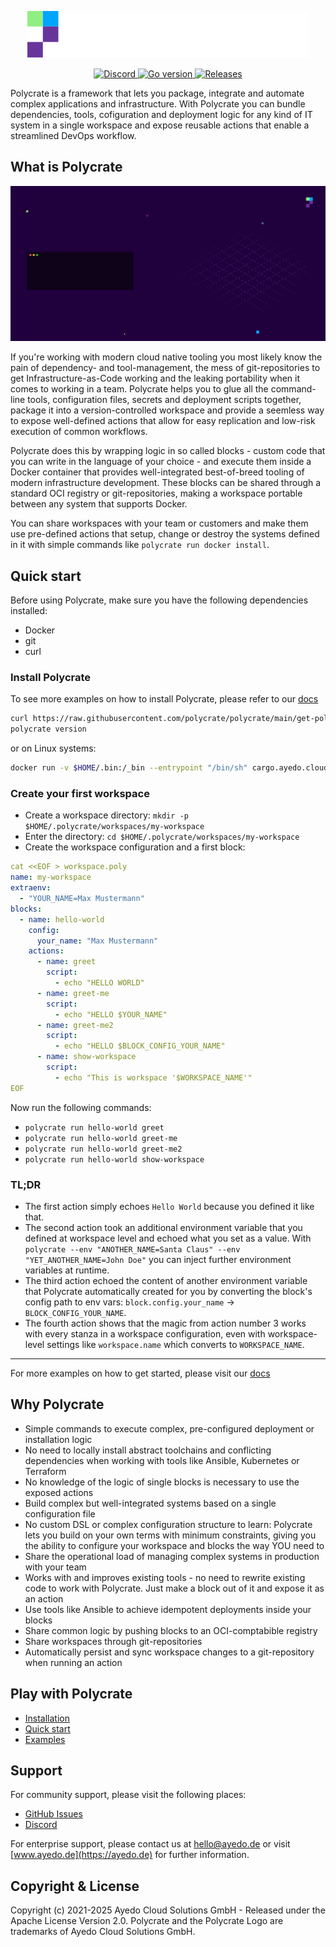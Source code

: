 <p align="center">
    <img src="https://raw.githubusercontent.com/polycrate/polycrate/main/logo.svg?sanitize=true"
        height="75">
</p>

<p align="center">
  <a href="https://discord.gg/8cQZfXWeXP" alt="Discord">
    <img src="https://img.shields.io/discord/971467892447146057?logo=discord" alt="Discord" />
  </a>
  <a href="https://github.com/polycrate/polycrate/blob/main/go.mod" alt="Go version">
    <img src="https://img.shields.io/github/go-mod/go-version/polycrate/polycrate" alt="Go version" />
  </a>
  <a href="https://github.com/polycrate/polycrate/releases" alt="Releases">
    <img src="https://img.shields.io/github/v/release/polycrate/polycrate" alt="Releases" />
  </a>
</p>

Polycrate is a framework that lets you package, integrate and automate complex applications and infrastructure. With Polycrate you can bundle dependencies, tools, cofiguration and deployment logic for any kind of IT system in a single workspace and expose reusable actions that enable a streamlined DevOps workflow.

## What is Polycrate

![Polycrate highlevel](Polycrate-Gif-v5.gif)

If you're working with modern cloud native tooling you most likely know the pain of dependency- and tool-management, the mess of git-repositories to get Infrastructure-as-Code working and the leaking portability when it comes to working in a team. Polycrate helps you to glue all the command-line tools, configuration files, secrets and deployment scripts together, package it into a version-controlled workspace and provide a seemless way to expose well-defined actions that allow for easy replication and low-risk execution of common workflows.

Polycrate does this by wrapping logic in so called blocks - custom code that you can write in the language of your choice - and execute them inside a Docker container that provides well-integrated best-of-breed tooling of modern infrastructure development. These blocks can be shared through a standard OCI registry or git-repositories, making a workspace portable between any system that supports Docker.

You can share workspaces with your team or customers and make them use pre-defined actions that setup, change or destroy the systems defined in it with simple commands like `polycrate run docker install`.

## Quick start

Before using Polycrate, make sure you have the following dependencies installed:

- Docker
- git
- curl

### Install Polycrate

To see more examples on how to install Polycrate, please refer to our [docs](https://www.ayedo.de/polycrate/installation/)

```bash
curl https://raw.githubusercontent.com/polycrate/polycrate/main/get-polycrate.sh | bash
polycrate version
```

or on Linux systems:

```bash
docker run -v $HOME/.bin:/_bin --entrypoint "/bin/sh" cargo.ayedo.cloud/library/polycrate -c "cp /usr/local/bin/polycrate /_bin/."
```

### Create your first workspace

- Create a workspace directory: `mkdir -p $HOME/.polycrate/workspaces/my-workspace`
- Enter the directory: `cd $HOME/.polycrate/workspaces/my-workspace`
- Create the workspace configuration and a first block:

```yaml
cat <<EOF > workspace.poly
name: my-workspace
extraenv:
  - "YOUR_NAME=Max Mustermann"
blocks:
  - name: hello-world
    config:
      your_name: "Max Mustermann"
    actions:
      - name: greet
        script:
          - echo "HELLO WORLD"
      - name: greet-me
        script:
          - echo "HELLO $YOUR_NAME"
      - name: greet-me2
        script:
          - echo "HELLO $BLOCK_CONFIG_YOUR_NAME"
      - name: show-workspace
        script:
          - echo "This is workspace '$WORKSPACE_NAME'"
EOF
```

Now run the following commands:

- `polycrate run hello-world greet`
- `polycrate run hello-world greet-me`
- `polycrate run hello-world greet-me2`
- `polycrate run hello-world show-workspace`

### TL;DR

- The first action simply echoes `Hello World` because you defined it like that.
- The second action took an additional environment variable that you defined at workspace level and echoed what you set as a value. With `polycrate --env "ANOTHER_NAME=Santa Claus" --env "YET_ANOTHER_NAME=John Doe"` you can inject further environment variables at runtime.
- The third action echoed the content of another environment variable that Polycrate automatically created for you by converting the block's config path to env vars: `block.config.your_name` -> `BLOCK_CONFIG_YOUR_NAME`. 
- The fourth action shows that the magic from action number 3 works with every stanza in a workspace configuration, even with workspace-level settings like `workspace.name` which converts to `WORKSPACE_NAME`.

---

For more examples on how to get started, please visit our [docs](https://ayedo.de/polycrate/erste-schritte/)

## Why Polycrate

- Simple commands to execute complex, pre-configured deployment or installation logic
- No need to locally install abstract toolchains and conflicting dependencies when working with tools like Ansible, Kubernetes or Terraform
- No knowledge of the logic of single blocks is necessary to use the exposed actions
- Build complex but well-integrated systems based on a single configuration file
- No custom DSL or complex configuration structure to learn: Polycrate lets you build on your own terms with minimum constraints, giving you the ability to configure your workspace and blocks the way YOU need to
- Share the operational load of managing complex systems in production with your team
- Works with and improves existing tools - no need to rewrite existing code to work with Polycrate. Just make a block out of it and expose it as an action
- Use tools like Ansible to achieve idempotent deployments inside your blocks
- Share common logic by pushing blocks to an OCI-comptabible registry
- Share workspaces through git-repositories
- Automatically persist and sync workspace changes to a git-repository when running an action

## Play with Polycrate

- [Installation](https://ayedo.de/polycrate/installation/)
- [Quick start](https://ayedo.de/polycrate/erste-schritte/)
- [Examples](https://ayedo.de/polycrate/)

## Support

For community support, please visit the following places:

- [GitHub Issues](https://github.com/polycrate/polycrate/issues)
- [Discord](https://discord.gg/8cQZfXWeXP)

For enterprise support, please contact us at [hello@ayedo.de](mailto:hello@ayedo.de) or visit [www.ayedo.de](https://ayedo.de) for further information.

## Copyright & License

Copyright (c) 2021-2025 Ayedo Cloud Solutions GmbH - Released under the Apache License Version 2.0. Polycrate and the Polycrate Logo are trademarks of Ayedo Cloud Solutions GmbH.